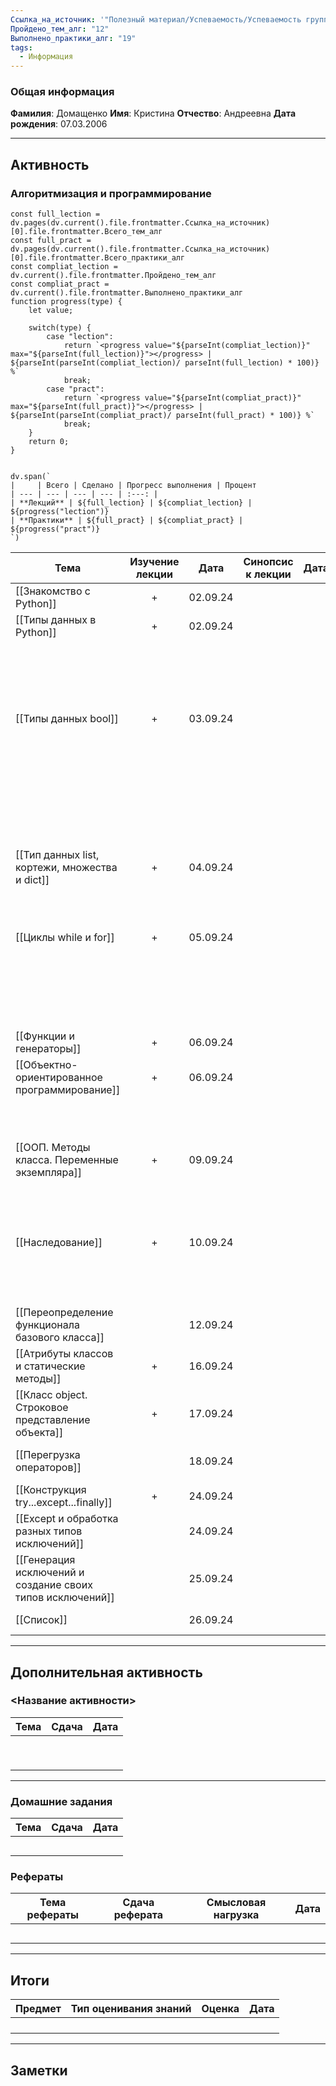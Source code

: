 ```yaml
---
Ссылка_на_источник: '"Полезный материал/Успеваемость/Успеваемость группы 306"'
Пройдено_тем_алг: "12"
Выполнено_практики_алг: "19"
tags:
  - Информация
---
```

### Общая информация

**Фамилия**: Домащенко
**Имя**: Кристина
**Отчество**: Андреевна
**Дата рождения**: 07.03.2006

---
## Активность
### Алгоритмизация и программирование

```dataviewjs
const full_lection = dv.pages(dv.current().file.frontmatter.Ссылка_на_источник)[0].file.frontmatter.Всего_тем_алг
const full_pract = dv.pages(dv.current().file.frontmatter.Ссылка_на_источник)[0].file.frontmatter.Всего_практики_алг
const compliat_lection = dv.current().file.frontmatter.Пройдено_тем_алг
const compliat_pract = dv.current().file.frontmatter.Выполнено_практики_алг
function progress(type) {
    let value;
    
    switch(type) {
        case "lection": 
			return `<progress value="${parseInt(compliat_lection)}" max="${parseInt(full_lection)}"></progress> | ${parseInt(parseInt(compliat_lection)/ parseInt(full_lection) * 100)} %`
            break;
        case "pract":
			return `<progress value="${parseInt(compliat_pract)}" max="${parseInt(full_pract)}"></progress> | ${parseInt(parseInt(compliat_pract)/ parseInt(full_pract) * 100)} %`
            break;
    }
    return 0;
}


dv.span(`
|     | Всего | Сделано | Прогресс выполнения | Процент 
| --- | --- | --- | --- | :---: |
| **Лекций** | ${full_lection} | ${compliat_lection} | ${progress("lection")}
| **Практики** | ${full_pract} | ${compliat_pract} | ${progress("pract")}
`)
```

| Тема                                                       | Изучение лекции | Дата     | Синопсис к лекции | Дата |                            Практика                            | Дата     |
| ---------------------------------------------------------- | :-------------: | -------- | :---------------: | ---- | :------------------------------------------------------------: | -------- |
| [[Знакомство с Python]]                                    |        +        | 02.09.24 |                   |      |                    [[Задание. Калькулятор]]                    | 02.09.24 |
| [[Типы данных в Python]]                                   |        +        | 02.09.24 |                   |      |                   [[Задание. Запись строк]]                    | 02.09.24 |
|                                                            |                 |          |                   |      |                   [[Задание. Вывод строки]]                    | 13.09.24 |
|                                                            |                 |          |                   |      |                [[Задание. Работа со строками]]                 | 13.09.24 |
| [[Типы данных bool]]                                       |        +        | 03.09.24 |                   |      |              [[Задание. Условная конструкция if]]              | 13.09.24 |
|                                                            |                 |          |                   |      | [[Задание. Условная конструкция if с дополнительными блоками]] | 13.09.24 |
|                                                            |                 |          |                   |      |                [[Задание. Тернарные операторы]]                | 03.04.24 |
| [[Тип данных list, кортежи, множества и dict]]             |        +        | 04.09.24 |                   |      |                   [[Задание. Методы списка]]                   | 13.09.24 |
|                                                            |                 |          |                   |      |                      [[Задание. Словари]]                      | 13.09.24 |
| [[Циклы while и for]]                                      |        +        | 05.09.24 |                   |      |                [[Задание. Квадрат целых чисел]]                | 13.09.24 |
|                                                            |                 |          |                   |      |                     [[Задание. Цикл for]]                      | 13.09.24 |
|                                                            |                 |          |                   |      |               [[Задание. Сумма квадратов чисел]]               | 13.09.24 |
| [[Функции и генераторы]]                                   |        +        | 06.09.24 |                   |      |                  [[Задание. Первая функция]]                   | 13.09.24 |
| [[Объектно-ориентированное программирование]]              |        +        | 06.09.24 |                   |      |              [[Задание. Создание первого класса]]              | 13.09.24 |
|                                                            |                 |          |                   |      |                [[Задание. Создание класса ООП]]                | 13.09.24 |
| [[ООП. Методы класса. Переменные экземпляра]]              |        +        | 09.09.24 |                   |      |             [[Задание. Улучшение первого класса]]              | 13.09.24 |
|                                                            |                 |          |                   |      |                 [[Задание. Интернет-магазин]]                  | 13.09.24 |
| [[Наследование]]                                           |        +        | 10.09.24 |                   |      |                [[Задание. Наследование класса]]                | 10.09.24 |
|                                                            |                 |          |                   |      |            [[Задание. Множественное наследование]]             | 11.09.24 |
| [[Переопределение функционала базового класса]]            |                 | 12.09.24 |                   |      |              [[Задание. Переопределение класса]]               |          |
| [[Атрибуты классов и статические методы]]                  |        +        | 16.09.24 |                   |      |                                                                |          |
| [[Класс object. Строковое представление объекта]]          |        +        | 17.09.24 |                   |      |                                                                |          |
| [[Перегрузка операторов]]                                  |                 | 18.09.24 |                   |      |               [[Задание. Перегрузка операторов]]               |          |
| [[Конструкция try...except...finally]]                     |        +        | 24.09.24 |                   |      |                                                                |          |
| [[Except и обработка разных типов исключений]]             |                 | 24.09.24 |                   |      |                [[Задание. Создание исключений]]                |          |
| [[Генерация исключений и создание своих типов исключений]] |                 | 25.09.24 |                   |      |          [[Задание. Создание собственных исключений]]          |          |
| [[Список]]                                                 |                 | 26.09.24 |                   |      |                      [[Задание. Списки]]                       |          |

---
## Дополнительная активность

### <Название активности>

| Тема | Сдача | Дата |
| ---- | :---: | :--: |
|      |       |      |
|      |       |      |
|      |       |      |
|      |       |      |
|      |       |      |
|      |       |      |
|      |       |      |
|      |       |      |
|      |       |      |

---
### Домашние задания 

| Тема | Сдача | Дата |
| ---- | :---: | ---- |
|      |       |      |
|      |       |      |
|      |       |      |
|      |       |      |
|      |       |      |

### Рефераты

| Тема рефераты | Сдача реферата | Смысловая нагрузка | Дата |
| ------------- | :------------: | :----------------: | :--: |
|               |                |                    |      |
|               |                |                    |      |
|               |                |                    |      |
|               |                |                    |      |
|               |                |                    |      |

---
## Итоги

| Предмет | Тип оценивания знаний | Оценка | Дата |
| ------- | :-------------------: | :----: | :--: |
|         |                       |        |      |
|         |                       |        |      |
|         |                       |        |      |
|         |                       |        |      |

---
## Заметки